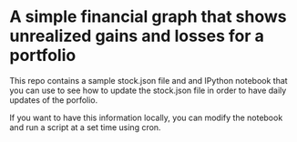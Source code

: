 # A simple financial graph that shows unrealized gains and losses for a portfolio

This repo contains a sample stock.json file and and IPython notebook that you can use to see how to update the stock.json file in order to have daily updates of the porfolio. 

If you want to have this information locally, you can modify the notebook and run a script at a set time using cron.
